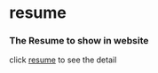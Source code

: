 # resume

### The Resume to show in website

click [resume](https://eaturezou.github.io/resume/) to see the detail